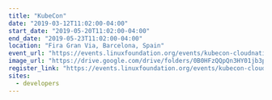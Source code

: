 ```yaml
---
title: "KubeCon"
date: "2019-03-12T11:02:00-04:00"
start_date: "2019-05-20T11:02:00-04:00"
end_date: "2019-05-23T11:02:00-04:00"
location: "Fira Gran Via, Barcelona, Spain"
event_url: "https://events.linuxfoundation.org/events/kubecon-cloudnativecon-europe-2019/"
image_url: "https://drive.google.com/drive/folders/0B0HFzQQpQn3HY01jb3poWFJTQXc"
register_link: "https://events.linuxfoundation.org/events/kubecon-cloudnativecon-europe-2019/register/"
sites:
  - developers
---
```

